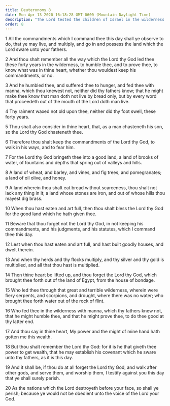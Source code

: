 ```yaml
---
title: Deuteronomy 8
date: Mon Apr 13 2020 16:18:28 GMT-0600 (Mountain Daylight Time)
description: "The Lord tested the children of Israel in the wilderness for forty years—Eating manna taught them that man lives by the word of God—Their clothing did not wear out—The Lord chastened them—If they serve other gods, they will perish."
order: 8
---
```


1 All the commandments which I command thee this day shall ye observe to do, that ye may live, and multiply, and go in and possess the land which the Lord sware unto your fathers.

2 And thou shalt remember all the way which the Lord thy God led thee these forty years in the wilderness, to humble thee, and to prove thee, to know what was in thine heart, whether thou wouldest keep his commandments, or no.

3 And he humbled thee, and suffered thee to hunger, and fed thee with manna, which thou knewest not, neither did thy fathers know; that he might make thee know that man doth not live by bread only, but by every word that proceedeth out of the mouth of the Lord doth man live.

4 Thy raiment waxed not old upon thee, neither did thy foot swell, these forty years.

5 Thou shalt also consider in thine heart, that, as a man chasteneth his son, so the Lord thy God chasteneth thee.

6 Therefore thou shalt keep the commandments of the Lord thy God, to walk in his ways, and to fear him.

7 For the Lord thy God bringeth thee into a good land, a land of brooks of water, of fountains and depths that spring out of valleys and hills.

8 A land of wheat, and barley, and vines, and fig trees, and pomegranates; a land of oil olive, and honey.

9 A land wherein thou shalt eat bread without scarceness, thou shalt not lack any thing in it; a land whose stones are iron, and out of whose hills thou mayest dig brass.

10 When thou hast eaten and art full, then thou shalt bless the Lord thy God for the good land which he hath given thee.

11 Beware that thou forget not the Lord thy God, in not keeping his commandments, and his judgments, and his statutes, which I command thee this day.

12 Lest when thou hast eaten and art full, and hast built goodly houses, and dwelt therein.

13 And when thy herds and thy flocks multiply, and thy silver and thy gold is multiplied, and all that thou hast is multiplied.

14 Then thine heart be lifted up, and thou forget the Lord thy God, which brought thee forth out of the land of Egypt, from the house of bondage.

15 Who led thee through that great and terrible wilderness, wherein were fiery serpents, and scorpions, and drought, where there was no water; who brought thee forth water out of the rock of flint.

16 Who fed thee in the wilderness with manna, which thy fathers knew not, that he might humble thee, and that he might prove thee, to do thee good at thy latter end.

17 And thou say in thine heart, My power and the might of mine hand hath gotten me this wealth.

18 But thou shalt remember the Lord thy God: for it is he that giveth thee power to get wealth, that he may establish his covenant which he sware unto thy fathers, as it is this day.

19 And it shall be, if thou do at all forget the Lord thy God, and walk after other gods, and serve them, and worship them, I testify against you this day that ye shall surely perish.

20 As the nations which the Lord destroyeth before your face, so shall ye perish; because ye would not be obedient unto the voice of the Lord your God.
